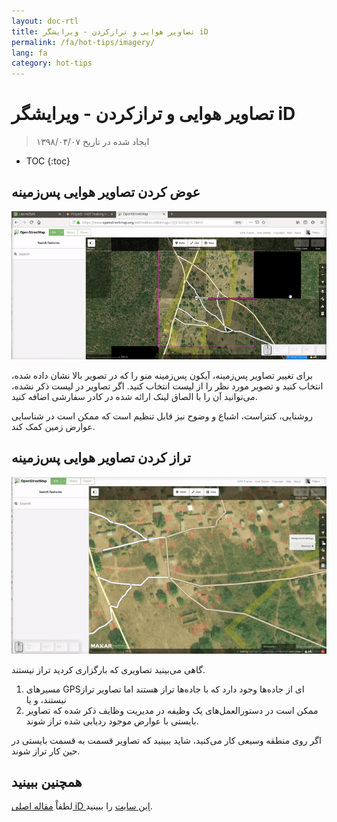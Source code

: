 ```yaml
---
layout: doc-rtl
title: تصاویر هوایی و ترازکردن - ویرایشگر iD
permalink: /fa/hot-tips/imagery/
lang: fa
category: hot-tips
---
```


تصاویر هوایی و ترازکردن - ویرایشگر iD
============

> ایجاد شده در تاریخ ۱۳۹۸/۰۴/۰۷

- TOC
{:toc}

عوض کردن تصاویر هوایی پس‌زمینه
--------------

![aerial][]

برای تغییر تصاویر پس‌زمینه، آیکون پس‌زمینه منو را که در تصویر بالا نشان داده شده، انتخاب کنید و تصویر مورد نظر را از لیست انتخاب کنید. اگر تصاویر در لیست ذکر نشده، می‌توانید آن را با الصاق لینک ارائه شده در کادر سفارشی اضافه کنید.

روشنایی، کنتراست، اشباع و وضوح نیز قابل تنظیم است که ممکن است در شناسایی عوارض زمین کمک کند.

تراز کردن تصاویر هوایی پس‌زمینه
--------------------------------------

![align][]

گاهی می‌بینید تصاویری که بارگزاری کردید تراز نیستند.

1.  مسیرهای GPSای از جاده‌ها وجود دارد که با جاده‌ها تراز هستند اما تصاویر تراز نیستند، و یا 
2.  ممکن است در دستورالعمل‌های یک وظیفه در مدیریت وظایف ذکر شده که تصاویر بایستی با عوارض موجود ردیابی شده تراز شوند.


اگر روی منطقه وسیعی کار می‌کنید، شاید ببینید که تصاویر قسمت به قسمت بایستی در حین کار تراز شوند.

همچنین ببینید
--------

لطفاْ [مقاله اصلی iD این سایت](/fa/beginner/id-editor/#configuring-the-background-layer) را ببینید.

[aerial]: /images/hot-tips/aerial.gif "iD editor - changing the background imagery"
[align]:/images/hot-tips/align.gif "iD editor - aligning the imagery"
[keymon]:/images/hot-tips/keymon.png
[OSM-TM-video]: /images/hot-tips/OSM-TM-video.png "Humanitarian OpenStreetMap Team - Tasking Manager Tutorial Videos"
